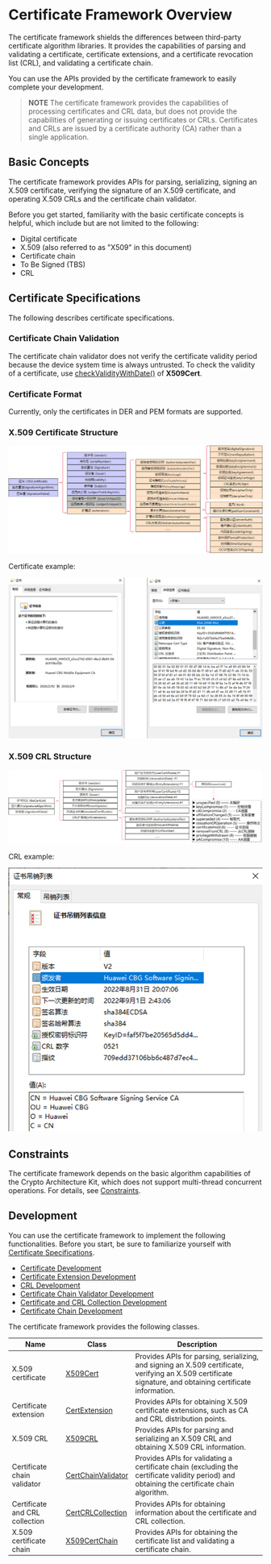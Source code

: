 # Certificate Framework Overview


The certificate framework shields the differences between third-party certificate algorithm libraries. It provides the capabilities of parsing and validating a certificate, certificate extensions, and a certificate revocation list (CRL), and validating a certificate chain.


You can use the APIs provided by the certificate framework to easily complete your development.


> **NOTE**
> The certificate framework provides the capabilities of processing certificates and CRL data, but does not provide the capabilities of generating or issuing certificates or CRLs. Certificates and CRLs are issued by a certificate authority (CA) rather than a single application.


## Basic Concepts

The certificate framework provides APIs for parsing, serializing, signing an X.509 certificate, verifying the signature of an X.509 certificate, and operating X.509 CRLs and the certificate chain validator.

Before you get started, familiarity with the basic certificate concepts is helpful, which include but are not limited to the following:

- Digital certificate
- X.509 (also referred to as "X509" in this document)
- Certificate chain
- To Be Signed (TBS)
- CRL


## Certificate Specifications

The following describes certificate specifications.


### Certificate Chain Validation

The certificate chain validator does not verify the certificate validity period because the device system time is always untrusted. To check the validity of a certificate, use [checkValidityWithDate()](../../reference/apis/js-apis-cert.md#checkvaliditywithdate) of **X509Cert**. 


### Certificate Format

Currently, only the certificates in DER and PEM formats are supported.


### X.509 Certificate Structure 

![](figures/X509_certificate_structure.png)

Certificate example:

![](figures/certificate_example.png)


### X.509 CRL Structure

![](figures/CRL_structure.png)

CRL example:

![](figures/CRL_example.png)


## Constraints

The certificate framework depends on the basic algorithm capabilities of the Crypto Architecture Kit, which does not support multi-thread concurrent operations. For details, see [Constraints](../../security/CryptoArchitectureKit/crypto-architecture-kit-intro.md#constraints).


## Development

You can use the certificate framework to implement the following functionalities. Before you start, be sure to familiarize yourself with [Certificate Specifications](#certificate-specifications).

- [Certificate Development](create-parse-verify-cert-object.md)
- [Certificate Extension Development](create-parse-verify-certextension-object.md)
- [CRL Development](create-parse-verify-crl-object.md)
- [Certificate Chain Validator Development](create-verify-cerchainvalidator-object.md)
- [Certificate and CRL Collection Development](create-get-cert-crl-object.md)
- [Certificate Chain Development](create-verify-certchain-object.md)

The certificate framework provides the following classes.

| Name| Class| Description|
| -------- | -------- | -------- |
| X.509 certificate| [X509Cert](../../reference/apis/js-apis-cert.md#x509cert) | Provides APIs for parsing, serializing, and signing an X.509 certificate, verifying an X.509 certificate signature, and obtaining certificate information.|
| Certificate extension| [CertExtension](../../reference/apis/js-apis-cert.md#certextension10) | Provides APIs for obtaining X.509 certificate extensions, such as CA and CRL distribution points.|
| X.509 CRL| [X509CRL](../../reference/apis/js-apis-cert.md#x509crl11) | Provides APIs for parsing and serializing an X.509 CRL and obtaining X.509 CRL information. |
| Certificate chain validator| [CertChainValidator](../../reference/apis/js-apis-cert.md#certchainvalidator) | Provides APIs for validating a certificate chain (excluding the certificate validity period) and obtaining the certificate chain algorithm.|
| Certificate and CRL collection| [CertCRLCollection](../../reference/apis/js-apis-cert.md#certcrlcollection11) | Provides APIs for obtaining information about the certificate and CRL collection.|
| X.509 certificate chain| [X509CertChain](../../reference/apis/js-apis-cert.md#x509certchain11) | Provides APIs for obtaining the certificate list and validating a certificate chain.|


